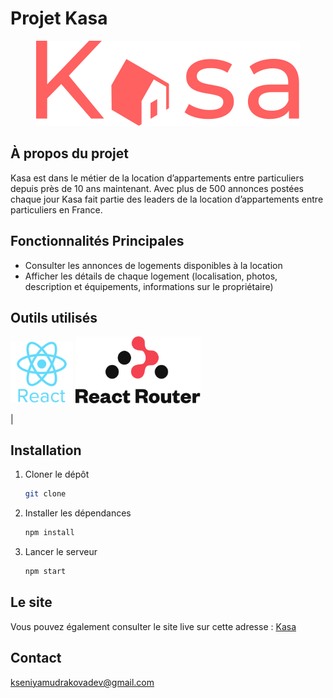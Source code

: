 # Projet Kasa
<div align="center">
<img src="src/assets/LOGO.svg" alt="Kasa"/>
</div>

## À propos du projet

Kasa est dans le métier de la location d’appartements entre particuliers depuis près de 10 ans maintenant. Avec plus de 500 annonces postées chaque jour Kasa fait partie des leaders de la location d’appartements entre particuliers en France.


## Fonctionnalités Principales

- Consulter les annonces de logements disponibles à la location
- Afficher les détails de chaque logement (localisation, photos, description et équipements, informations sur le propriétaire)

## Outils utilisés
<img src="public/react_icon.svg" alt="react icon" width="100" /> <img src="public/react-router.svg" alt="react router" width="200" />

|

## Installation

1. Cloner le dépôt
   ```sh
   git clone
    ```
2. Installer les dépendances
    ```sh
    npm install
    ```
3. Lancer le serveur
    ```sh
    npm start
    ```

## Le site

Vous pouvez également consulter le site live sur cette adresse : [Kasa](https://kasa.kseniya-mudrakova.fr/)

## Contact
[kseniyamudrakovadev@gmail.com](kseniyamudrakovadev@gmail.com)